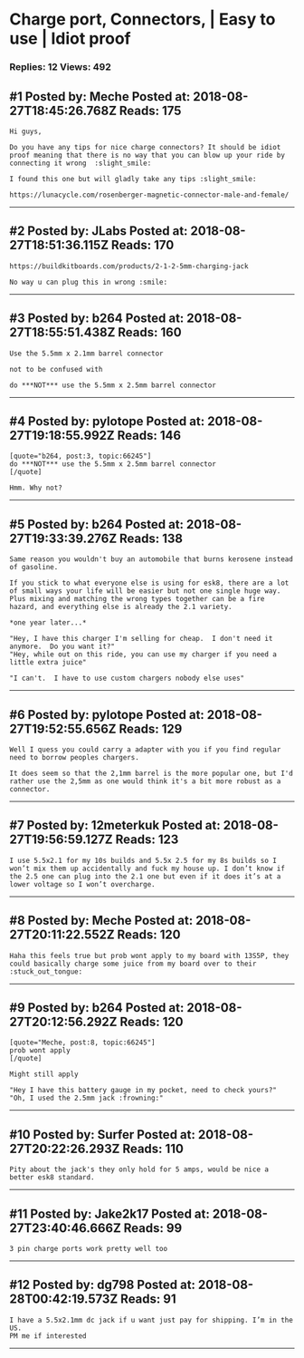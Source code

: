 # Charge port, Connectors, &#124; Easy to use &#124; Idiot proof

### Replies: 12 Views: 492

## \#1 Posted by: Meche Posted at: 2018-08-27T18:45:26.768Z Reads: 175

```
Hi guys,

Do you have any tips for nice charge connectors? It should be idiot proof meaning that there is no way that you can blow up your ride by connecting it wrong  :slight_smile:

I found this one but will gladly take any tips :slight_smile:

https://lunacycle.com/rosenberger-magnetic-connector-male-and-female/
```

---
## \#2 Posted by: JLabs Posted at: 2018-08-27T18:51:36.115Z Reads: 170

```
https://buildkitboards.com/products/2-1-2-5mm-charging-jack

No way u can plug this in wrong :smile:
```

---
## \#3 Posted by: b264 Posted at: 2018-08-27T18:55:51.438Z Reads: 160

```
Use the 5.5mm x 2.1mm barrel connector

not to be confused with

do ***NOT*** use the 5.5mm x 2.5mm barrel connector
```

---
## \#4 Posted by: pylotope Posted at: 2018-08-27T19:18:55.992Z Reads: 146

```
[quote="b264, post:3, topic:66245"]
do ***NOT*** use the 5.5mm x 2.5mm barrel connector
[/quote]

Hmm. Why not?
```

---
## \#5 Posted by: b264 Posted at: 2018-08-27T19:33:39.276Z Reads: 138

```
Same reason you wouldn't buy an automobile that burns kerosene instead of gasoline.

If you stick to what everyone else is using for esk8, there are a lot of small ways your life will be easier but not one single huge way.  Plus mixing and matching the wrong types together can be a fire hazard, and everything else is already the 2.1 variety.

*one year later...*

"Hey, I have this charger I'm selling for cheap.  I don't need it anymore.  Do you want it?"
"Hey, while out on this ride, you can use my charger if you need a little extra juice"

"I can't.  I have to use custom chargers nobody else uses"
```

---
## \#6 Posted by: pylotope Posted at: 2018-08-27T19:52:55.656Z Reads: 129

```
Well I quess you could carry a adapter with you if you find regular need to borrow peoples chargers.

It does seem so that the 2,1mm barrel is the more popular one, but I'd rather use the 2,5mm as one would think it's a bit more robust as a connector.
```

---
## \#7 Posted by: 12meterkuk Posted at: 2018-08-27T19:56:59.127Z Reads: 123

```
I use 5.5x2.1 for my 10s builds and 5.5x 2.5 for my 8s builds so I won’t mix them up accidentally and fuck my house up. I don’t know if the 2.5 one can plug into the 2.1 one but even if it does it’s at a lower voltage so I won’t overcharge.
```

---
## \#8 Posted by: Meche Posted at: 2018-08-27T20:11:22.552Z Reads: 120

```
Haha this feels true but prob wont apply to my board with 13S5P, they could basically charge some juice from my board over to their :stuck_out_tongue:
```

---
## \#9 Posted by: b264 Posted at: 2018-08-27T20:12:56.292Z Reads: 120

```
[quote="Meche, post:8, topic:66245"]
prob wont apply
[/quote]

Might still apply

"Hey I have this battery gauge in my pocket, need to check yours?"
"Oh, I used the 2.5mm jack :frowning:"
```

---
## \#10 Posted by: Surfer Posted at: 2018-08-27T20:22:26.293Z Reads: 110

```
Pity about the jack's they only hold for 5 amps, would be nice a better esk8 standard.
```

---
## \#11 Posted by: Jake2k17 Posted at: 2018-08-27T23:40:46.666Z Reads: 99

```
3 pin charge ports work pretty well too
```

---
## \#12 Posted by: dg798 Posted at: 2018-08-28T00:42:19.573Z Reads: 91

```
I have a 5.5x2.1mm dc jack if u want just pay for shipping. I’m in the US.
PM me if interested
```

---
